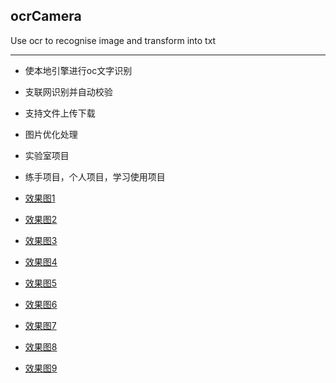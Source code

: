 ## ocrCamera
Use ocr to recognise image and transform into txt

----------
- 使本地引擎进行oc文字识别
- 支联网识别并自动校验
- 支持文件上传下载
- 图片优化处理
- 实验室项目
- 练手项目，个人项目，学习使用项目


- [效果图1](https://github.com/HB-pencil/ocrcproject/blob/abbyy/raw/S71231-232115.jpg)
- [效果图2](https://github.com/HB-pencil/ocrcproject/blob/abbyy/raw/S71231-232119.jpg)
- [效果图3](https://github.com/HB-pencil/ocrcproject/blob/abbyy/raw/S71231-232124.jpg)
- [效果图4](https://github.com/HB-pencil/ocrcproject/blob/abbyy/raw/S71231-232145.jpg)
- [效果图5](https://github.com/HB-pencil/ocrcproject/blob/abbyy/raw/S71231-232152.jpg)
- [效果图6](https://github.com/HB-pencil/ocrcproject/blob/abbyy/raw/S71231-232223.jpg)
- [效果图7](https://github.com/HB-pencil/ocrcproject/blob/abbyy/raw/S71231-234435.jpg)
- [效果图8](https://github.com/HB-pencil/ocrcproject/blob/abbyy/raw/S71231-234507.jpg)
- [效果图9](https://github.com/HB-pencil/ocrcproject/blob/abbyy/raw/S71231-234447.jpg)